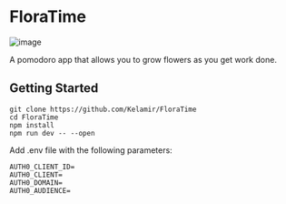 # FloraTime
![image](https://github.com/Kelamir/FloraTime/assets/61295121/ca844ae5-4ae0-41ac-afe5-26173f645855)

A pomodoro app that allows you to grow flowers as you get work done.

## Getting Started
	git clone https://github.com/Kelamir/FloraTime
    cd FloraTime
    npm install
    npm run dev -- --open


Add .env file with the following parameters:

    AUTH0_CLIENT_ID=
    AUTH0_CLIENT=
    AUTH0_DOMAIN=
    AUTH0_AUDIENCE=
